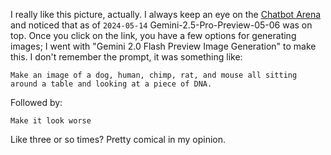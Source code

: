 I really like this picture, actually. I always keep an eye on the [Chatbot Arena](https://lmarena.ai/?leaderboard) and noticed that as of `2024-05-14` Gemini-2.5-Pro-Preview-05-06 was on top. Once you click on the link, you have a few options for generating images; I went with "Gemini 2.0 Flash Preview Image Generation" to make this. I don't remember the prompt, it was something like:

```
Make an image of a dog, human, chimp, rat, and mouse all sitting around a table and looking at a piece of DNA.
```

Followed by:

```
Make it look worse
```

Like three or so times? Pretty comical in my opinion.